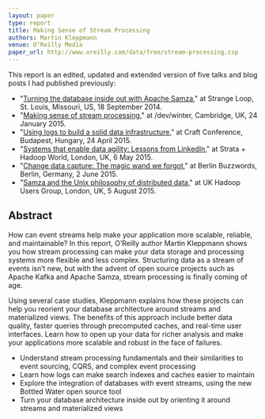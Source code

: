 ```yaml
---
layout: paper
type: report
title: Making Sense of Stream Processing
authors: Martin Kleppmann
venue: O’Reilly Media
paper_url: http://www.oreilly.com/data/free/stream-processing.csp
---
```


This report is an edited, updated and extended version of five talks and blog posts I had published
previously:

- "[Turning the database inside out with Apache
  Samza](/2014/09/18/turning-database-inside-out-at-strange-loop.html)," at Strange Loop, St. Louis,
  Missouri, US, 18 September 2014.
- "[Making sense of stream processing](/2015/01/24/stream-processing-at-dev-winter.html)," at
  /dev/winter, Cambridge, UK, 24 January 2015.
- "[Using logs to build a solid data
  infrastructure](/2015/04/24/logs-for-data-infrastructure-at-craft.html)," at Craft Conference,
  Budapest, Hungary, 24 April 2015.
- "[Systems that enable data agility: Lessons from LinkedIn](/2015/05/06/data-agility-at-strata.html),"
  at Strata + Hadoop World, London, UK, 6 May 2015.
- "[Change data capture: The magic wand we forgot](/2015/06/02/change-capture-at-berlin-buzzwords.html),"
  at Berlin Buzzwords, Berlin, Germany, 2 June 2015.
- "[Samza and the Unix philosophy of distributed data](/2015/08/05/samza-unix-philosophy-at-huguk.html),"
  at UK Hadoop Users Group, London, UK, 5 August 2015.

Abstract
--------

How can event streams help make your application more scalable, reliable, and maintainable? In this
report, O’Reilly author Martin Kleppmann shows you how stream processing can make your data storage
and processing systems more flexible and less complex. Structuring data as a stream of events isn’t
new, but with the advent of open source projects such as Apache Kafka and Apache Samza, stream
processing is finally coming of age.

Using several case studies, Kleppmann explains how these projects can help you reorient your
database architecture around streams and materialized views. The benefits of this approach include
better data quality, faster queries through precomputed caches, and real-time user interfaces. Learn
how to open up your data for richer analysis and make your applications more scalable and robust in
the face of failures.

- Understand stream processing fundamentals and their similarities to event sourcing, CQRS, and
  complex event processing
- Learn how logs can make search indexes and caches easier to maintain
- Explore the integration of databases with event streams, using the new Bottled Water open source
  tool
- Turn your database architecture inside out by orienting it around streams and materialized views
